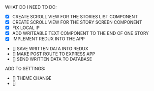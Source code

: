 WHAT DO I NEED TO DO:

- [x] CREATE SCROLL VIEW FOR THE STORIES LIST COMPONENT
- [x] CREATE SCROLL VIEW FOR THE STORY SCREEN COMPONENT
- [x] FIX LOCAL IP
- [x] ADD WRITEABLE TEXT COMPONENT TO THE END OF ONE STORY
- [x] IMPLEMENT REDUX INTO THE APP
- [] SAVE WRITTEN DATA INTO REDUX
- [] MAKE POST ROUTE TO EXPRESS APP
- [] SEND WRITTEN DATA TO DATABASE

ADD TO SETTINGS:

- [] THEME CHANGE
- []
